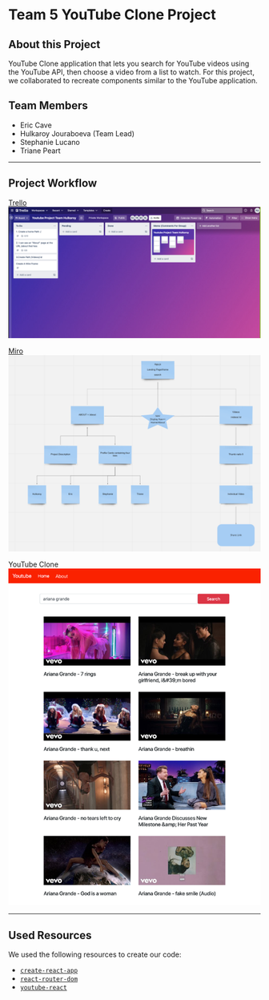 # Team 5 YouTube Clone Project

## About this Project

YouTube Clone application that lets you search for YouTube videos using the YouTube API, then choose a video from a list to watch. For this project, we collaborated to recreate components similar to the YouTube application.

## Team Members

- Eric Cave
- Hulkaroy Jouraboeva (Team Lead)
- Stephanie Lucano
- Triane Peart

<hr/>

## Project Workflow

[Trello](https://trello.com/b/yNG0Heo0)
![trello board](./assets/Trello.png)

[Miro](https://miro.com/app/board/uXjVOd8J-Tk=/)
![Miro](./assets/Miro.png)

YouTube Clone
![YouTube Clone](assets/home-2.png)

<hr/>

## Used Resources

We used the following resources to create our code:

- [`create-react-app`](https://www.npmjs.com/package/create-react-app)
- [`react-router-dom`](https://www.npmjs.com/package/react-router-dom)
- [`youtube-react`](https://www.npmjs.com/package/youtube-react)